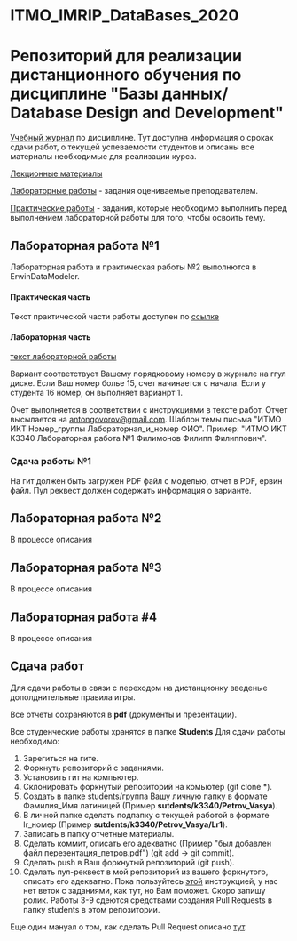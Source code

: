 # ITMO_IMRIP_DataBases_2020
Репозиторий для реализации дистанционного обучения по дисциплине "Базы данных/ Database Design and Development"
========================

[Учебный журнал](https://drive.google.com/open?id=1eiYLEGPHSfz6raJurzHfmwCtN9NrYw7gFQssPRGvsRo) по дисциплине. Тут доступна информация о сроках сдачи работ, о текущей успеваемости студентов и описаны все материалы необходимые для реализации курса.

[Лекционные материалы](https://drive.google.com/folderview?id=0B7AOfG5ohMyAbE00WTFmaE12V0k&usp=sharing)

[Лабораторные работы](https://drive.google.com/open?id=1J-clzY2udKga5YuMzrZNJbjJcJ2fcenO) - задания оцениваемые преподавателем.

[Практические работы](https://drive.google.com/open?id=14jtCsT7xXDwTN6Xp-_3Osx2RazPPAruW) - задания, которые необходимо выполнить перед выполнением лабораторной работы для того, чтобы освоить тему.

## Лабораторная работа №1

Лабораторная работа и практическая работы №2 выполнются в ErwinDataModeler. 

#### Практическая часть

Текст практической части работы доступен по [ссылке](https://drive.google.com/open?id=1N2g6N2bJltwTU49kebqYgY5Pi9U2p8_t)

#### Лабораторная часть

[текст лабораторной работы](https://drive.google.com/open?id=1af7zwivoe-bGolAgWYS0w8EXIOZ6Xxgq)

Вариант соответствует Вашему порядковому номеру в журнале на ггул диске. Если Ваш номер болье 15, счет начинается с начала. Если у студента 16 номер, он выполняет варианрт 1.

Очет выполняется в соответствии с инструкциями в тексте работ. Отчет высылается на antongovorov@gmail.com. Шаблон темы письма "ИТМО ИКТ Номер_группы Лабораторная_и_номер ФИО". Пример: "ИТМО ИКТ К3340 Лабораторная работа №1 Филимонов Филипп Филиппович". 

### Сдача работы №1

На гит должен быть загружен PDF файл с моделью, отчет в PDF, ервин файл. Пул реквест должен содержать информация о варианте.

## Лабораторная работа №2

В процессе описания

## Лабораторная работа №3

В процессе описания

## Лабораторная работа #4

В процессе описания

## Сдача работ

Для сдачи работы в связи с переходом на дистанционку введеные дополднительные правила игры.

Все отчеты сохраняются в **pdf** (документы и презентации).

Все студенческие работы хранятся в папке **Students**
Для сдачи работы необходимо:
1. Зарегиться на гите.
2. Форкнуть репозиторий с заданиями.
3. Установить гит на компьютер.
4. Склонировать форкнутый репозиторий на комьютер (git clone *).
5. Создать в папке students/группа Вашу личную папку в формате Фамилия_Имя латиницей (Пример **sutdents/k3340/Petrov_Vasya**).
6. В личной папке сделать подпапку с текущей работой в формате lr_номер (Пример **sutdents/k3340/Petrov_Vasya/Lr1**).
7. Записать в папку отчетные материалы.
8. Сделать коммит, описать его адекватно (Пример "был добавлен файл перезентация_петров.pdf") (git add -> git commit).
9. Сделать push в Ваш форкнутый репозиторий (git push).
10. Сделать пул-реквест в мой репозиторий из вашего форкнутого, описать его адекватно.
Пока пользуйтесь [этой](https://vk.com/@efimchik_post_edu-tfm-2019-1) инструкцией, у нас нет веток с заданиями, как тут, но Вам поможет. Скоро запишу ролик.
Работы 3-9 сдеются средствами создания Pull Requests в папку students в этом репозитории.

Еще один мануал о том, как сделать Pull Request описано [тут](https://rustycrate.ru/%D1%80%D1%83%D0%BA%D0%BE%D0%B2%D0%BE%D0%B4%D1%81%D1%82%D0%B2%D0%B0/2016/03/07/contributing.html).




